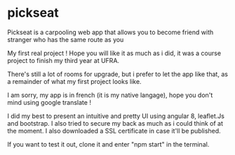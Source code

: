 # pickseat

Pickseat is a carpooling web app that allows you to become friend with stranger who has the same route as you

My first real project ! Hope you will like it as much as i did, it was a course project to finish my third year at UFRA.

There's still a lot of rooms for upgrade, but i prefer to let the app like that, as a remainder of what my first project looks like.

I am sorry, my app is in french (it is my native langage), hope you don't mind using google translate ! 

I did my best to present an intuitive and pretty UI using angular 8, leaflet.Js and bootstrap. I also tried to secure my back as much as i could think of at the moment.
I also downloaded a SSL certificate in case it'll be published.

If you want to test it out, clone it and enter "npm start" in the terminal. 
